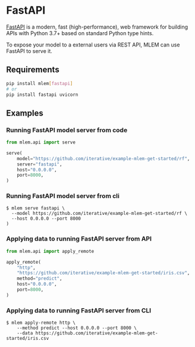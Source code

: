 # FastAPI

[FastAPI](https://fastapi.tiangolo.com) is a modern, fast (high-performance),
web framework for building APIs with Python 3.7+ based on standard Python type
hints.

To expose your model to a external users via REST API, MLEM can use FastAPI to
serve it.

## Requirements

```bash
pip install mlem[fastapi]
# or
pip install fastapi uvicorn
```

## Examples

### Running FastAPI model server from code

```python
from mlem.api import serve

serve(
    model="https://github.com/iterative/example-mlem-get-started/rf",
    server="fastapi",
    host="0.0.0.0",
    port=8000,
)
```

### Running FastAPI model server from cli

```cli
$ mlem serve fastapi \
  --model https://github.com/iterative/example-mlem-get-started/rf \
  --host 0.0.0.0 --port 8000
)
```

### Applying data to running FastAPI server from API

```python
from mlem.api import apply_remote

apply_remote(
    "http",
    "https://github.com/iterative/example-mlem-get-started/iris.csv",
    method="predict",
    host="0.0.0.0",
    port=8000,
)
```

### Applying data to running FastAPI server from CLI

```cli
$ mlem apply-remote http \
    --method predict --host 0.0.0.0 --port 8000 \
    --data https://github.com/iterative/example-mlem-get-started/iris.csv
```
